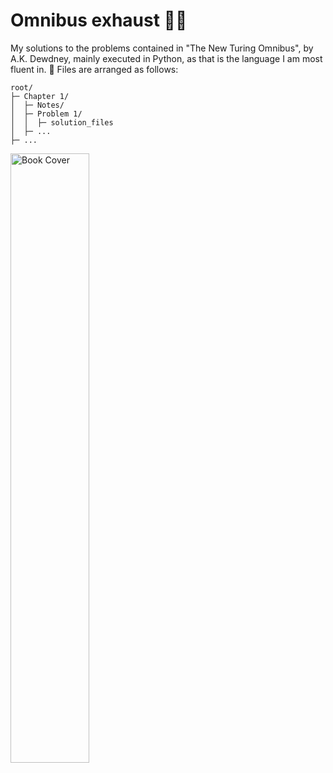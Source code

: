 # Omnibus exhaust :bus::dash:
My solutions to the problems contained in "The New Turing Omnibus", by A.K. Dewdney, mainly executed in Python, as that is the language I am most fluent in. :snake:
Files are arranged as follows:
```
root/
├─ Chapter 1/
│  ├─ Notes/
│  ├─ Problem 1/
│  │  ├─ solution_files
│  ├─ ...
├─ ...
```
<img src="https://user-images.githubusercontent.com/83174140/132246414-49164b39-1e43-4879-8360-bf135cd1da9c.png" alt="Book Cover" style="width:50%;">
